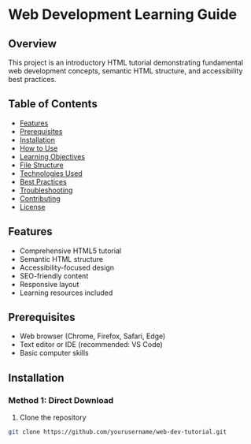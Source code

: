 # Web Development Learning Guide

## Overview
This project is an introductory HTML tutorial demonstrating fundamental web development concepts, semantic HTML structure, and accessibility best practices.

## Table of Contents
- [Features](#features)
- [Prerequisites](#prerequisites)
- [Installation](#installation)
- [How to Use](#how-to-use)
- [Learning Objectives](#learning-objectives)
- [File Structure](#file-structure)
- [Technologies Used](#technologies-used)
- [Best Practices](#best-practices)
- [Troubleshooting](#troubleshooting)
- [Contributing](#contributing)
- [License](#license)

## Features
- Comprehensive HTML5 tutorial
- Semantic HTML structure
- Accessibility-focused design
- SEO-friendly content
- Responsive layout
- Learning resources included

## Prerequisites
- Web browser (Chrome, Firefox, Safari, Edge)
- Text editor or IDE (recommended: VS Code)
- Basic computer skills

## Installation

### Method 1: Direct Download
1. Clone the repository
```bash
git clone https://github.com/yourusername/web-dev-tutorial.git
